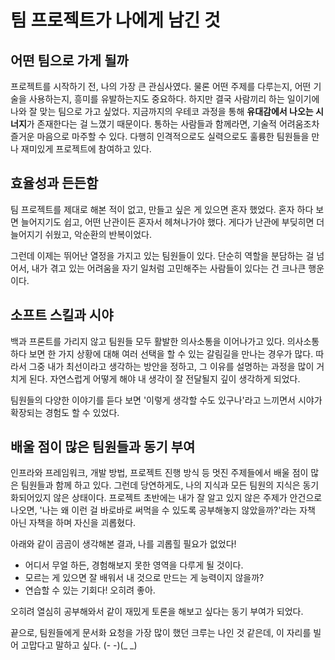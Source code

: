 # 팀 프로젝트가 나에게 남긴 것

## 어떤 팀으로 가게 될까

프로젝트를 시작하기 전, 나의 가장 큰 관심사였다. 물론 어떤 주제를 다루는지, 어떤 기술을 사용하는지, 흥미를 유발하는지도 중요하다. 하지만 결국 사람끼리 하는 일이기에 나와 잘  맞는 팀으로 가고 싶었다. 지금까지의 우테코 과정을 통해 **유대감에서 나오는 시너지**가 존재한다는 걸 느꼈기 때문이다. 통하는 사람들과 함께라면, 기술적 어려움조차 즐거운 마음으로 마주할 수 있다. 다행히 인격적으로도 실력으로도 훌륭한 팀원들을 만나 재미있게 프로젝트에 참여하고 있다.

## 효율성과 든든함

팀 프로젝트를 제대로 해본 적이 없고, 만들고 싶은 게 있으면 혼자 했었다. 혼자 하다 보면 늘어지기도 쉽고, 어떤 난관이든 혼자서 헤쳐나가야 했다. 게다가 난관에 부딪히면 더 늘어지기 쉬웠고, 악순환의 반복이었다. 

그런데 이제는 뛰어난 열정을 가지고 있는 팀원들이 있다. 단순히 역할을 분담하는 걸 넘어서, 내가 겪고 있는 어려움을 자기 일처럼 고민해주는 사람들이 있다는 건 크나큰 행운이다.

## 소프트 스킬과 시야

백과 프론트를 가리지 않고 팀원들 모두 활발한 의사소통을 이어나가고 있다. 의사소통하다 보면 한 가지 상황에 대해 여러 선택을 할 수 있는 갈림길을 만나는 경우가 많다. 따라서 그중 내가 최선이라고 생각하는 방안을 정하고, 그 이유를 설명하는 과정을 많이 거치게 된다. 자연스럽게 어떻게 해야 내 생각이 잘 전달될지 깊이 생각하게 되었다.

팀원들의 다양한 이야기를 듣다 보면 '이렇게 생각할 수도 있구나'라고 느끼면서 시야가 확장되는 경험도 할 수 있었다.

## 배울 점이 많은 팀원들과 동기 부여

인프라와 프레임워크, 개발 방법, 프로젝트 진행 방식 등 멋진 주제들에서 배울 점이 많은 팀원들과 함께 하고 있다. 그런데 당연하게도, 나의 지식과 모든 팀원의 지식은 동기화되어있지 않은 상태이다. 프로젝트 초반에는 내가 잘 알고 있지 않은 주제가 안건으로 나오면, '나는 왜 이런 걸 바로바로 써먹을 수 있도록 공부해놓지 않았을까?'라는 자책 아닌 자책을 하며 자신을 괴롭혔다.

아래와 같이 곰곰이 생각해본 결과, 나를 괴롭힐 필요가 없었다!

- 어디서 무얼 하든, 경험해보지 못한 영역을 다루게 될 것이다. 
- 모르는 게 있으면 잘 배워서 내 것으로 만드는 게 능력이지 않을까?
- 연습할 수 있는 기회다! 오히려 좋아.

오히려 열심히 공부해와서 같이 재밌게 토론을 해보고 싶다는 동기 부여가 되었다.

끝으로, 팀원들에게 문서화 요청을 가장 많이 했던 크루는 나인 것 같은데, 이 자리를 빌어 고맙다고 말하고 싶다. (- -)(_ _)